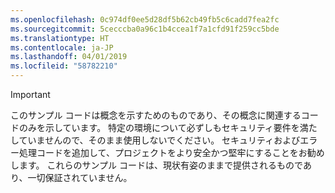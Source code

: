 ```yaml
---
ms.openlocfilehash: 0c974df0ee5d28df5b62cb49fb5c6cadd7fea2fc
ms.sourcegitcommit: 5cecccba0a96c1b4ccea1f7a1cfd91f259cc5bde
ms.translationtype: HT
ms.contentlocale: ja-JP
ms.lasthandoff: 04/01/2019
ms.locfileid: "58782210"
---
```

> [!IMPORTANT]
> このサンプル コードは概念を示すためのものであり、その概念に関連するコードのみを示しています。 特定の環境について必ずしもセキュリティ要件を満たしていませんので、そのまま使用しないでください。 セキュリティおよびエラー処理コードを追加して、プロジェクトをより安全かつ堅牢にすることをお勧めします。 これらのサンプル コードは、現状有姿のままで提供されるものであり、一切保証されていません。
